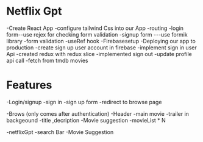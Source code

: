 # Netflix Gpt
-Create React App
-configure tailwind Css into our App
-routing
-login form--use rejex for checking form validation
-signup form ---use formik library
-form validation
-useRef hook
-Firebasesetup
-Deploying our app to production
-create sign up  user account in firebase
-implement sign in user Api
-created redux with redux slice
-implemented sign out
-update profile api call
-fetch from  tmdb movies

# Features
-Login/signup
    -sign in 
    -sign up form
    -redirect to browse page

-Brows (only comes after authentication)
   -Header
   -main movie
            -trailer in backgeound
            -title ,decription 
            -Movie suggestion
            -movieList * N

 -netflixGpt
        -search Bar
        -Movie Suggestion           